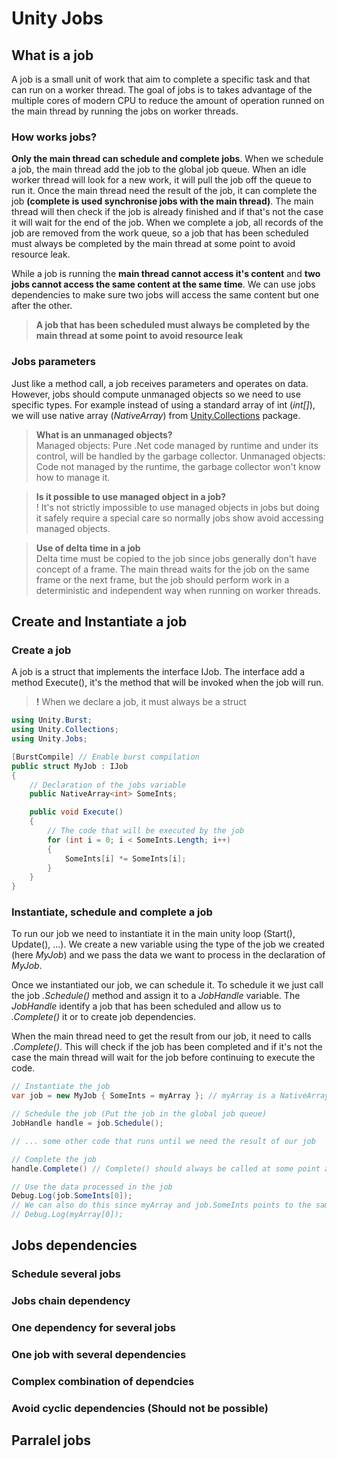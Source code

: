 # Unity Jobs

## What is a job

A job is a small unit of work that aim to complete a specific task and that can run on a worker thread. The goal of jobs is to takes advantage of the multiple cores of modern CPU to reduce the amount of operation runned on the main thread by running the jobs on worker threads.

### How works jobs?

**Only the main thread can schedule and complete jobs**. When we schedule a job, the main thread add the job to the global job queue. When an idle worker thread will look for a new work, it will pull the job off the queue to run it. Once the main thread need the result of the job, it can complete the job **(complete is used synchronise jobs with the main thread)**. The main thread will then check if the job is already finished and if that's not the case it will wait for the end of the job. When we complete a job, all records of the job are removed from the work queue, so a job that has been scheduled must always be completed by the main thread at some point to avoid resource leak.

While a job is running the **main thread cannot access it's content** and **two jobs cannot access the same content at the same time**. We can use jobs dependencies to make sure two jobs will access the same content but one after the other.

> **A job that has been scheduled must always be completed by the main thread at some point to avoid resource leak**

### Jobs parameters

Just like a method call, a job receives parameters and operates on data. However, jobs should compute unmanaged objects so we need to use specific types. For example instead of using a standard array of int (*int[]*), we will use native array (*NativeArray<int>*) from [Unity.Collections](https://docs.unity3d.com/Packages/com.unity.collections@2.5/manual/index.html) package.


> **What is an unmanaged objects?**  
> Managed objects: Pure .Net code managed by runtime and under its control, will be handled by the garbage collector.
> Unmanaged objects: Code not managed by the runtime, the garbage collector won't know how to manage it.

> **Is it possible to use managed object in a job?**  
> ! It's not strictly impossible to use managed objects in jobs but doing it safely require a special care so normally jobs show avoid accessing managed objects.

> **Use of delta time in a job**  
> Delta time must be copied to the job since jobs generally don't have concept of a frame. The main thread waits for the job on the same frame or the next frame, but the job should perform work in a deterministic and independent way when running on worker threads.

## Create and Instantiate a job

### Create a job

A job is a struct that implements the interface IJob. The interface add a method Execute(), it's the method that will be invoked when the job will run.

> **!** When we declare a job, it must always be a struct

```c#
using Unity.Burst;
using Unity.Collections;
using Unity.Jobs;

[BurstCompile] // Enable burst compilation
public struct MyJob : IJob
{
    // Declaration of the jobs variable
    public NativeArray<int> SomeInts;

    public void Execute()
    {
        // The code that will be executed by the job
        for (int i = 0; i < SomeInts.Length; i++)
        {
            SomeInts[i] *= SomeInts[i];
        }
    }
}
```

### Instantiate, schedule and complete a job

To run our job we need to instantiate it in the main unity loop (Start(), Update(), ...). We create a new variable using the type of the job we created (here *MyJob*) and we pass the data we want to process in the declaration of *MyJob*.

Once we instantiated our job, we can schedule it. To schedule it we just call the job *.Schedule()* method and assign it to a *JobHandle* variable. The *JobHandle* identify a job that has been scheduled and allow us to *.Complete()* it or to create job dependencies.

When the main thread need to get the result from our job, it need to calls *.Complete()*. This will check if the job has been completed and if it's not the case the main thread will wait for the job before continuing to execute the code.

```c#
// Instantiate the job
var job = new MyJob { SomeInts = myArray }; // myArray is a NativeArray of ints that should have been initialized before

// Schedule the job (Put the job in the global job queue)
JobHandle handle = job.Schedule();

// ... some other code that runs until we need the result of our job

// Complete the job
handle.Complete() // Complete() should always be called at some point after a job has been scheduled to avoid resource leak

// Use the data processed in the job
Debug.Log(job.SomeInts[0]);
// We can also do this since myArray and job.SomeInts points to the same array in the memory (i'm not sure if any of the solution is better than the other)
// Debug.Log(myArray[0]);
```

## Jobs dependencies

### Schedule several jobs

### Jobs chain dependency

### One dependency for several jobs

### One job with several dependencies

### Complex combination of dependcies

### Avoid cyclic dependencies (Should not be possible)

## Parralel jobs






